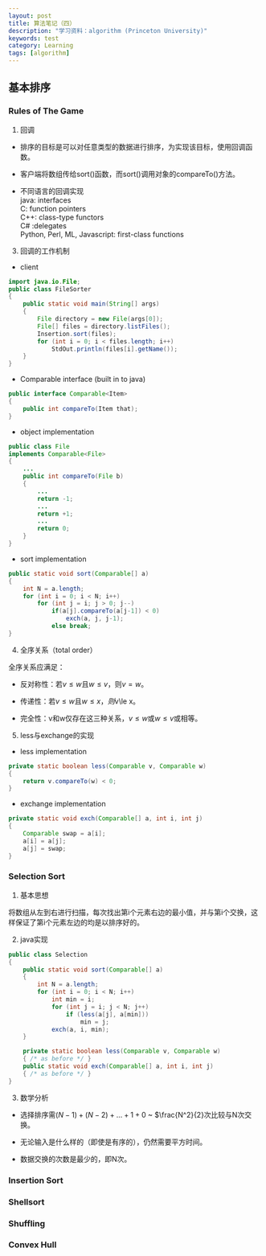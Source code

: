 ```yaml
---
layout: post
title: 算法笔记（四）
description: "学习资料：algorithm (Princeton University)"
keywords: test
category: Learning
tags: [algorithm]
---
```


## 基本排序

### Rules of The Game
1. 回调

* 排序的目标是可以对任意类型的数据进行排序，为实现该目标，使用回调函数。

* 客户端将数组传给sort()函数，而sort()调用对象的compareTo()方法。

* 不同语言的回调实现  
java: interfaces  
C: function pointers  
C++: class-type functors  
C# :delegates  
Python, Perl, ML, Javascript: first-class functions

3. 回调的工作机制

* client

```java
import java.io.File;
public class FileSorter
{
    public static void main(String[] args)
    {
        File directory = new File(args[0]);
        File[] files = directory.listFiles();
        Insertion.sort(files);
        for (int i = 0; i < files.length; i++)
            StdOut.println(files[i].getName());
    }
}
```

* Comparable interface (built in to java)

```java
public interface Comparable<Item>
{
    public int compareTo(Item that);
}
```

* object implementation

```java
public class File
implements Comparable<File>
{
    ...
    public int compareTo(File b)
    {
        ...
        return -1;
        ...
        return +1;
        ...
        return 0;
    }
}
```

* sort implementation

```java
public static void sort(Comparable[] a)
{
    int N = a.length;
    for (int i = 0; i < N; i++)
        for (int j = i; j > 0; j--)
            if(a[j].compareTo(a[j-1]) < 0)
                exch(a, j, j-1);
            else break;
}
```

4. 全序关系（total order）

全序关系应满足：

* 反对称性：若$v\le w$且$w\le v$，则$v=w$。

* 传递性：若$v\le w$且$w\le x，则$v\le x。

* 完全性：v和w仅存在这三种关系，$v\le w$或$w\le v$或相等。

5. less与exchange的实现

* less implementation

```java
private static boolean less(Comparable v, Comparable w)
{
    return v.compareTo(w) < 0;
}
```

* exchange implementation

```java
private static void exch(Comparable[] a, int i, int j)
{
    Comparable swap = a[i];
    a[i] = a[j];
    a[j] = swap;
} 
```

### Selection Sort

1. 基本思想

将数组从左到右进行扫描，每次找出第i个元素右边的最小值，并与第i个交换，这样保证了第i个元素左边的均是以排序好的。

2. java实现

```java
public class Selection
{
    public static void sort(Comparable[] a)
    {
        int N = a.length;
        for (int i = 0; i < N; i++)
            int min = i;
            for (int j = i; j < N; j++)
                if (less(a[j], a[min]))
                    min = j;
            exch(a, i, min);
    }

    private static boolean less(Comparable v, Comparable w)
    { /* as before */ }
    public static void exch(Comparable[] a, int i, int j)
    { /* as before */ }
}
```

3. 数学分析

* 选择排序需$(N-1)+(N-2)+...+1+0$ ~ $\frac{N^2}{2}次比较与N次交换。

* 无论输入是什么样的（即使是有序的），仍然需要平方时间。

* 数据交换的次数是最少的，即N次。

### Insertion Sort

### Shellsort

### Shuffling

### Convex Hull